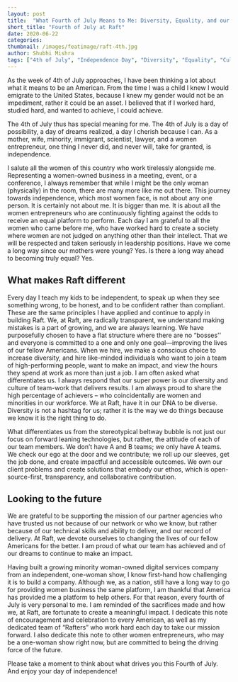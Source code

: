 ```yaml
---
layout: post
title:  "What Fourth of July Means to Me: Diversity, Equality, and our Mission at Raft"
short_title: "Fourth of July at Raft"
date: 2020-06-22
categories:
thumbnail: /images/featimage/raft-4th.jpg
author: Shubhi Mishra
tags: ["4th of July", "Independence Day", "Diversity", "Equality", "Culture"]
---
```


As the week of 4th of July approaches, I have been thinking a lot about what it means to be an American. From the time I was a child I knew I would emigrate to the United States, because I knew my gender would not be an impediment, rather it could be an asset. I believed that if I worked hard, studied hard, and wanted to achieve, I could achieve.

The 4th of July thus has special meaning for me. The 4th of July is a day of possibility, a day of dreams realized, a day I cherish because I can. As a mother, wife, minority, immigrant, scientist, lawyer, and a women entrepreneur, one thing I never did, and never will, take for granted, is independence.

I salute all the women of this country who work tirelessly alongside me.  Representing a women-owned business in a meeting, event, or a conference, I always remember that while I might be the only woman (physically) in the room, there are many more like me out there. This journey towards independence, which most women face, is not about any one person.  It is certainly not about me. It is bigger than me. It is about all the women entrepreneurs who are continuously fighting against the odds to receive an equal platform to perform. Each day I am grateful to all the women who came before me, who have worked hard to create a society where women are not judged on anything other than their intellect.  That we will be respected and taken seriously in leadership positions. Have we come a long way since our mothers were young? Yes. Is there a long way ahead to becoming truly equal? Yes.

## What makes Raft different

Every day I teach my kids to be independent, to speak up when they see something wrong, to be honest, and to be confident rather than compliant. These are the same principles I have applied and continue to apply in building Raft. We, at Raft, are radically transparent, we understand making mistakes is a part of growing, and we are always learning. We have purposefully chosen to have a flat structure where there are no “bosses'' and everyone is committed to a one and only one goal—improving the lives of our fellow Americans. When we hire, we make a conscious choice to increase diversity, and hire like-minded individuals who want to join a team of high-performing people, want to make an impact, and view the hours they spend at work as more than just a job. I am often asked what differentiates us. I always respond that our super power is our diversity and culture of team-work that delivers results. I am always proud to share the high percentage of achievers – who coincidentally are women and minorities in our workforce. We at Raft, have it in our DNA to be diverse. Diversity is not a hashtag for us; rather it is the way we do things because we know it is the right thing to do.

What differentiates us from the stereotypical beltway bubble is not just our focus on forward leaning technologies, but rather, the attitude of each of our team members. We don’t have A and B teams; we only have A teams. We check our ego at the door and we contribute; we roll up our sleeves, get the job done, and create impactful and accessible outcomes. We own our client problems and create solutions that embody our ethos, which is open-source-first, transparency, and collaborative contribution.

## Looking to the future

We are grateful to be supporting the mission of our partner agencies who have trusted us not because of our network or who we know, but rather because of our technical skills and ability to deliver, and our record of delivery. At Raft, we devote ourselves to changing the lives of our fellow Americans for the better. I am proud of what our team has achieved and of our dreams to continue to make an impact.

Having built a growing minority woman-owned digital services company from an independent, one-woman show, I know first-hand how challenging it is to build a company. Although we, as a nation, still have a long way to go for providing women business the same platform, I am thankful that America has provided me a platform to help others. For that reason, every fourth of July is very personal to me. I am reminded of the sacrifices made and how we, at Raft, are fortunate to create a meaningful impact. I dedicate this note of encouragement and celebration to every American, as well as my dedicated team of “Rafters” who work hard each day to take our mission forward. I also dedicate this note to other women entrepreneurs, who may be a one-woman show right now, but are committed to being the driving force of the future.  

Please take a moment to think about what drives you this Fourth of July. And enjoy your day of independence!

